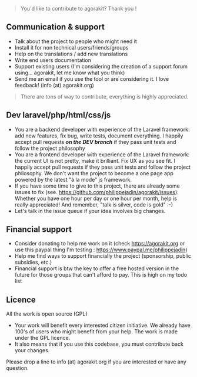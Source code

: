 > You'd like to contribute to agorakit? Thank you !

## Communication & support
- Talk about the project to people who might need it
- Install it for non technical users/friends/groups
- Help on the translations / add new translations
- Write end users documentation
- Support existing users (I'm considering the creation of a support forum using... agorakit, let me know what you think)
- Send me an email if you use the tool or are considering it. I love feedback! (info (at) agorakit.org)

> There are tons of way to contribute, everything is highly appreciated.

## Dev laravel/php/html/css/js
- You are a backend developer with experience of the Laravel framework: add new features, fix bug, write tests, document everything. I happily accept pull requests ***on the DEV branch*** if they pass unit tests and follow the project philosophy
- You are a frontend developer with experience of the Laravel framework: the current UI is not pretty, make it brilliant. Fix UX as you see fit. I happily accept pull requests if they pass unit tests and follow the project philosophy. We don't want the project to become a one page app powered by the latest "à la mode" js framework.
- If you have some time to give to this project, there are already some issues to fix (see. https://github.com/philippejadin/agorakit/issues). Whether you have one hour per day or one hour per month, help is really appreciated! And remember, "talk is silver, code is gold" :-)
- Let's talk in the issue queue if your idea involves big changes.

## Financial support
- Consider donating to help me work on it (check https://agorakit.org or use this paypal thing I'm testing : https://www.paypal.me/philippejadin)
- Help me find ways to support financially the project (sponsorship, public subsidies, etc.)
- Financial support is btw the key to offer a free hosted version in the future for those groups that can't afford to pay. This is high on my todo list

## Licence
All the work is open source (GPL)
- Your work will benefit every interested citizen initiative. We already have 100's of users who might benefit from your help. The work is made under the GPL licence.
- It  also means that if you use this codebase, you must contribute back your changes.

Please drop a line to info (at) agorakit.org if you are interested or have any question.
